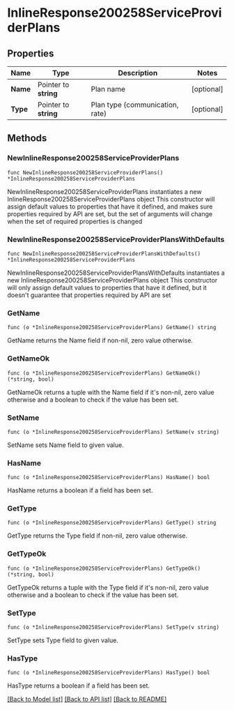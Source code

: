 # InlineResponse200258ServiceProviderPlans

## Properties

Name | Type | Description | Notes
------------ | ------------- | ------------- | -------------
**Name** | Pointer to **string** | Plan name | [optional] 
**Type** | Pointer to **string** | Plan type (communication, rate) | [optional] 

## Methods

### NewInlineResponse200258ServiceProviderPlans

`func NewInlineResponse200258ServiceProviderPlans() *InlineResponse200258ServiceProviderPlans`

NewInlineResponse200258ServiceProviderPlans instantiates a new InlineResponse200258ServiceProviderPlans object
This constructor will assign default values to properties that have it defined,
and makes sure properties required by API are set, but the set of arguments
will change when the set of required properties is changed

### NewInlineResponse200258ServiceProviderPlansWithDefaults

`func NewInlineResponse200258ServiceProviderPlansWithDefaults() *InlineResponse200258ServiceProviderPlans`

NewInlineResponse200258ServiceProviderPlansWithDefaults instantiates a new InlineResponse200258ServiceProviderPlans object
This constructor will only assign default values to properties that have it defined,
but it doesn't guarantee that properties required by API are set

### GetName

`func (o *InlineResponse200258ServiceProviderPlans) GetName() string`

GetName returns the Name field if non-nil, zero value otherwise.

### GetNameOk

`func (o *InlineResponse200258ServiceProviderPlans) GetNameOk() (*string, bool)`

GetNameOk returns a tuple with the Name field if it's non-nil, zero value otherwise
and a boolean to check if the value has been set.

### SetName

`func (o *InlineResponse200258ServiceProviderPlans) SetName(v string)`

SetName sets Name field to given value.

### HasName

`func (o *InlineResponse200258ServiceProviderPlans) HasName() bool`

HasName returns a boolean if a field has been set.

### GetType

`func (o *InlineResponse200258ServiceProviderPlans) GetType() string`

GetType returns the Type field if non-nil, zero value otherwise.

### GetTypeOk

`func (o *InlineResponse200258ServiceProviderPlans) GetTypeOk() (*string, bool)`

GetTypeOk returns a tuple with the Type field if it's non-nil, zero value otherwise
and a boolean to check if the value has been set.

### SetType

`func (o *InlineResponse200258ServiceProviderPlans) SetType(v string)`

SetType sets Type field to given value.

### HasType

`func (o *InlineResponse200258ServiceProviderPlans) HasType() bool`

HasType returns a boolean if a field has been set.


[[Back to Model list]](../README.md#documentation-for-models) [[Back to API list]](../README.md#documentation-for-api-endpoints) [[Back to README]](../README.md)


